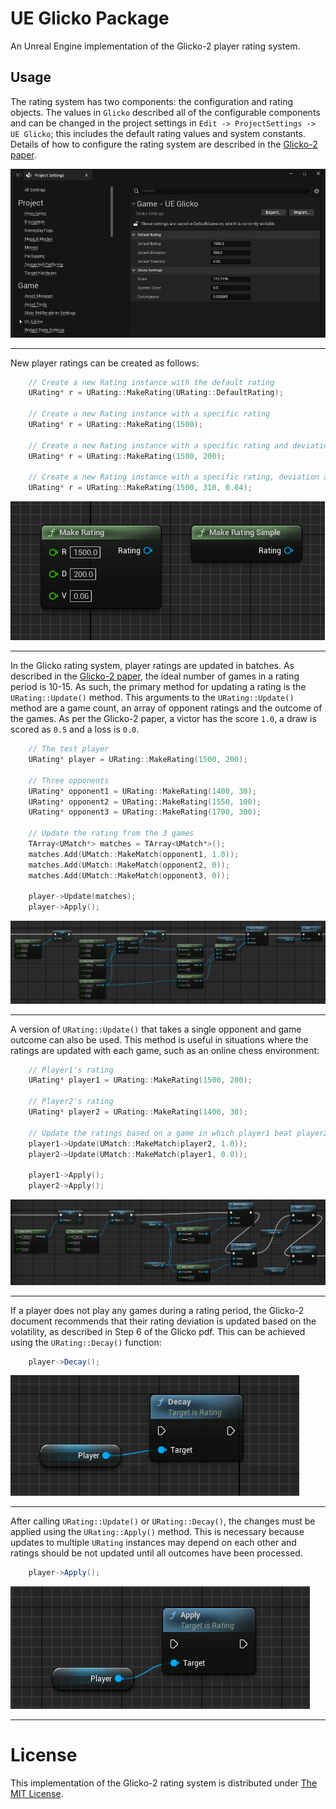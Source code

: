 # UE Glicko Package
An Unreal Engine implementation of the Glicko-2 player rating system.

## Usage
The rating system has two components: the configuration and rating objects. The values in `Glicko` described all of the configurable components and can be changed in the project settings in `Edit -> ProjectSettings -> UE Glicko`; this includes the default rating values and system constants. Details of how to configure the rating system are described in the [Glicko-2 paper](http://www.glicko.net/glicko/glicko2.pdf).

![Glicko Settings](./Resources/UEGlickoSettings.png)

---

New player ratings can be created as follows:

```cpp
    // Create a new Rating instance with the default rating
    URating* r = URating::MakeRating(URating::DefaultRating);

    // Create a new Rating instance with a specific rating
    URating* r = URating::MakeRating(1500);

    // Create a new Rating instance with a specific rating and deviation
    URating* r = URating::MakeRating(1500, 200);

    // Create a new Rating instance with a specific rating, deviation and volatility
    URating* r = URating::MakeRating(1500, 310, 0.04);
``` 

![Make Match](./Resources/MakeMatch.png)

---

In the Glicko rating system, player ratings are updated in batches. As described in the [Glicko-2 paper](http://www.glicko.net/glicko/glicko2.pdf), the ideal number of games in a rating period is 10-15. As such, the primary method for updating a rating is the `URating::Update()` method. This arguments to the `URating::Update()` method are a game count, an array of opponent ratings and the outcome of the games. As per the Glicko-2 paper, a victor has the score `1.0`, a draw is scored as `0.5` and a loss is `0.0`.

```cpp
    // The test player
    URating* player = URating::MakeRating(1500, 200);

    // Three opponents
    URating* opponent1 = URating::MakeRating(1400, 30);
    URating* opponent2 = URating::MakeRating(1550, 100);
    URating* opponent3 = URating::MakeRating(1700, 300);

    // Update the rating from the 3 games
    TArray<UMatch*> matches = TArray<UMatch*>();
    matches.Add(UMatch::MakeMatch(opponent1, 1.0));
    matches.Add(UMatch::MakeMatch(opponent2, 0));
    matches.Add(UMatch::MakeMatch(opponent3, 0));

    player->Update(matches);
    player->Apply();
```

![Blueprint UpdateMatches](./Resources/UpdateMatches_usage.png)

---

A version of `URating::Update()` that takes a single opponent and game outcome can also be used. This method is useful in situations where the ratings are updated with each game, such as an online chess environment:

```cpp
    // Player1's rating
    URating* player1 = URating::MakeRating(1500, 200);

    // Player2's rating
    URating* player2 = URating::MakeRating(1400, 30);

    // Update the ratings based on a game in which player1 beat player2
    player1->Update(UMatch::MakeMatch(player2, 1.0));
    player2->Update(UMatch::MakeMatch(player1, 0.0));

    player1->Apply();
    player2->Apply();
```

![Blueprint UpdateMatch](./Resources/UpdateMatch_usage.png)

---

If a player does not play any games during a rating period, the Glicko-2 document recommends that their rating deviation is updated based on the volatility, as described in Step 6 of the Glicko pdf. This can be achieved using the `URating::Decay()` function:

```csharp
    player->Decay();
```

![Decay](./Resources/Decay.png)

---

After calling `URating::Update()` or `URating::Decay()`, the changes must be applied using the `URating::Apply()` method. This is necessary because updates to multiple `URating` instances may depend on each other and ratings should be not updated until all outcomes have been processed.

```csharp
    player->Apply();
```

![Apply](./Resources/Apply.png)

---

# License
This implementation of the Glicko-2 rating system is distributed under [The MIT License](https://opensource.org/licenses/MIT).